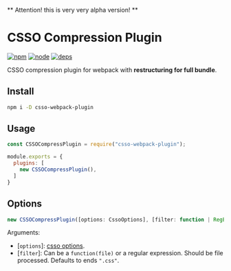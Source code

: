 ** Attention! this is very very alpha version! **

# CSSO Compression Plugin
[![npm][npm]][npm-url]
[![node][node]][node-url]
[![deps][deps]][deps-url]

CSSO compression plugin for webpack with **restructuring for full bundle**.

## Install

```bash
npm i -D csso-webpack-plugin
```

## Usage

```js
const CSSOCompressPlugin = require("csso-webpack-plugin");

module.exports = {
  plugins: [
    new CSSOCompressPlugin(),
  ]
}
```


## Options

```js
new CSSOCompressPlugin([options: CssoOptions], [filter: function | RegExp])
```

Arguments:
* [`options`]: [csso options](https://github.com/css/csso#minifysource-options). 
* [`filter`]: Can be a `function(file)` or a regular expression. Should be file processed. Defaults to ends `".css"`.

[npm]: https://img.shields.io/npm/v/csso-webpack-plugin.svg
[npm-url]: https://npmjs.com/package/csso-webpack-plugin

[node]: https://img.shields.io/node/v/csso-webpack-plugin.svg
[node-url]: https://nodejs.org

[deps]: https://david-dm.org/zoobestik/csso-webpack-plugin.svg
[deps-url]: https://david-dm.org/zoobestik/csso-webpack-plugin

[tests]: http://img.shields.io/travis/zoobestik/csso-webpack-plugin.svg
[tests-url]: https://travis-ci.org/zoobestik/csso-webpack-plugin

[cover]: https://coveralls.io/repos/github/zoobestik/csso-webpack-plugin/badge.svg
[cover-url]: https://coveralls.io/github/zoobestik/csso-webpack-plugin
